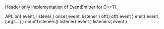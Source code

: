 Header only implementation of EventEmitter for C++11.

API:
    on( event, listener )
    once( event, listener )
    off()
    off( event )
    emit( event, [args...] )
    countListeners()
    listener( event )
    listeners( event )
